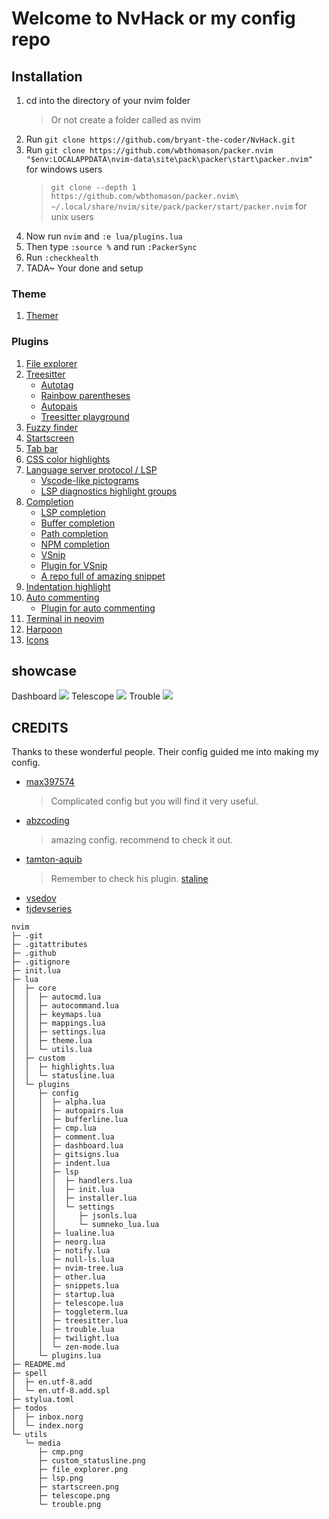 # Welcome to NvHack or my config repo

## Installation

1. cd into the directory of your nvim folder
   > Or not create a folder called as nvim
2. Run `git clone https://github.com/bryant-the-coder/NvHack.git`
3. Run `git clone https://github.com/wbthomason/packer.nvim "$env:LOCALAPPDATA\nvim-data\site\pack\packer\start\packer.nvim"` for windows users
   > `git clone --depth 1 https://github.com/wbthomason/packer.nvim\ ~/.local/share/nvim/site/pack/packer/start/packer.nvim` for unix users
4. Now run `nvim` and `:e lua/plugins.lua`
5. Then type `:source %` and run `:PackerSync`
6. Run `:checkhealth`
7. TADA~ Your done and setup

### Theme

1. [Themer](https://github.com/ThemerCorp/themer.lua)

### Plugins

1. [File explorer](https://github.com/kyazdani42/nvim-tree.lua)
2. [Treesitter](https://github.com/nvim-treesitter/nvim-treesitter)
   - [Autotag](https://github.com/windwp/nvim-ts-autotag)
   - [Rainbow parentheses](https://github.com/p00f/nvim-ts-rainbow)
   - [Autopais](https://github.com/windwp/nvim-autopairs)
   - [Treesitter playground](https://github.com/nvim-treesitter/playground)
3. [Fuzzy finder](https://github.com/nvim-telescope/telescope.nvim)
4. [Startscreen](https://github.com/glrpnir/dashboard-nvim)
5. [Tab bar](https://github.com/akinsho/bufferline.nvim)
6. [CSS color highlights](https://github.com/norcalli/nvim-colorizer.lua)
7. [Language server protocol / LSP](https://github.com/neovim/nvim-lspconfig)
   - [Vscode-like pictograms](https://github.com/onsails/lspkind-nvim)
   - [LSP diagnostics highlight groups](https://github.com/folke/lsp-colors.nvim)
8. [Completion](https://github.com/hrsh7th/nvim-cmp)
   - [LSP completion](https://github.com/hrsh7th/cmp-nvim-lsp)
   - [Buffer completion](https://github.com/hrsh7th/cmp-buffer)
   - [Path completion](https://github.com/hrsh7th/cmp-path)
   - [NPM completion](https://github.com/David-Kunz/cmp-npm)
   - [VSnip](https://github.com/hrsh7th/cmp-vsnip)
   - [Plugin for VSnip](https://github.com/hrsh7th/vim-vsnip)
   - [A repo full of amazing snippet](https://github.com/rafamadriz/friendly-snippets)
9. [Indentation highlight](https://github.com/lukas-reineke/indent-blankline.nvim)
10. [Auto commenting](https://github.com/numToStr/Comment.nvim)
    - [Plugin for auto commenting](https://github.com/JoosepAlviste/nvim-ts-context-commentstring)
11. [Terminal in neovim](https://github.com/akinsho/toggleterm.nvim)
12. [Harpoon](https://github.com/ThePrimeagen/harpoon)
13. [Icons](https://github.com/kyazdani42/nvim-web-devicons)

## showcase

Dashboard
<img src="./utils/media/startscreen.png" />
Telescope
<img src="./utils/media/telescope.png" />
Trouble
<img src="./utils/media/trouble.png" />

## CREDITS

Thanks to these wonderful people. Their config guided me into making my config.

- [max397574](https://github.com/max397574/NeovimConfig)
  > Complicated config but you will find it very useful.
- [abzcoding](https://github.com/abzcoding/lvim)
  > amazing config. recommend to check it out.
- [tamton-aquib](https://github.com/tamton-aquib/nvim)
  > Remember to check his plugin. [staline](https://github.com/tamton-aquib/staline.nvim)
- [vsedov](https://github.com/vsedov/nvim)
- [tjdevseries](https://github.com/tjdevries/config_manager/tree/master/xdg_config/nvim)

```
nvim
├─ .git
├─ .gitattributes
├─ .github
├─ .gitignore
├─ init.lua
├─ lua
│  ├─ core
│  │  ├─ autocmd.lua
│  │  ├─ autocommand.lua
│  │  ├─ keymaps.lua
│  │  ├─ mappings.lua
│  │  ├─ settings.lua
│  │  ├─ theme.lua
│  │  └─ utils.lua
│  ├─ custom
│  │  ├─ highlights.lua
│  │  └─ statusline.lua
│  └─ plugins
│     ├─ config
│     │  ├─ alpha.lua
│     │  ├─ autopairs.lua
│     │  ├─ bufferline.lua
│     │  ├─ cmp.lua
│     │  ├─ comment.lua
│     │  ├─ dashboard.lua
│     │  ├─ gitsigns.lua
│     │  ├─ indent.lua
│     │  ├─ lsp
│     │  │  ├─ handlers.lua
│     │  │  ├─ init.lua
│     │  │  ├─ installer.lua
│     │  │  └─ settings
│     │  │     ├─ jsonls.lua
│     │  │     └─ sumneko_lua.lua
│     │  ├─ lualine.lua
│     │  ├─ neorg.lua
│     │  ├─ notify.lua
│     │  ├─ null-ls.lua
│     │  ├─ nvim-tree.lua
│     │  ├─ other.lua
│     │  ├─ snippets.lua
│     │  ├─ startup.lua
│     │  ├─ telescope.lua
│     │  ├─ toggleterm.lua
│     │  ├─ treesitter.lua
│     │  ├─ trouble.lua
│     │  ├─ twilight.lua
│     │  └─ zen-mode.lua
│     └─ plugins.lua
├─ README.md
├─ spell
│  ├─ en.utf-8.add
│  └─ en.utf-8.add.spl
├─ stylua.toml
├─ todos
│  ├─ inbox.norg
│  └─ index.norg
└─ utils
   └─ media
      ├─ cmp.png
      ├─ custom_statusline.png
      ├─ file_explorer.png
      ├─ lsp.png
      ├─ startscreen.png
      ├─ telescope.png
      └─ trouble.png

```
